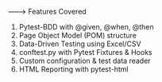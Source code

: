 ---> Features Covered
1. Pytest-BDD with @given, @when, @then
2. Page Object Model (POM) structure
3. Data-Driven Testing using Excel/CSV
4. conftest.py with Pytest Fixtures & Hooks
5. Custom configuration & test data reader
6. HTML Reporting with pytest-html

